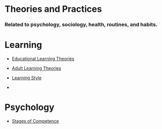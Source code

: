 # **Theories and Practices**
### Related to psychology, sociology, health, routines, and habits.

# Learning
- [Educational Learning Theories](https://www.wgu.edu/blog/five-educational-learning-theories2005.html)

- [Adult Learning Theories](https://www.wgu.edu/blog/adult-learning-theories-principles2004.html)

- [Learning Style](https://www.wgu.edu/blog/3-types-of-learners-which-learning-style-are-you1712.html)

- 

# Psychology
- [Stages of Competence](https://upload.wikimedia.org/wikipedia/commons/5/5d/Competence_Hierarchy_adapted_from_Noel_Burch_by_Igor_Kokcharov.jpg)


